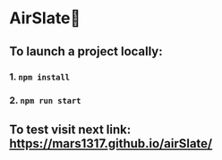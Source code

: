 # AirSlate🔷

## To launch a project locally:

### 1. `npm install`

### 2. `npm run start`

## To test visit next link: https://mars1317.github.io/airSlate/
